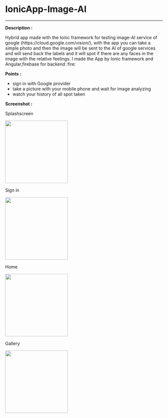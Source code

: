 
<h1>IonicApp-Image-AI</h1>

<hr>

<strong>Description : </strong>

<p>Hybrid app made with the Ionic framework for testing image-AI service of google (https://cloud.google.com/vision/), with the app you can take a
simple photo and then the image will be sent to the AI of google services and will send back the labels and it will spot if there are any faces in the image 
with the relative feelings.
I made the App by Ionic framework and Angular,firebase for backend :fire:</p>

<strong>Points : </strong>

<ul>
  <li>sign in with Google provider</li>
  <li>take a picture with your mobile phone and wait for image analyzing</li>
  <li>watch your history of all spot taken</li>
</ul>

<strong>Screenshot : </strong>

<p>Splashscreen</p>
<img width="200" src="https://raw.githubusercontent.com/MttEsposito/IonicApp-Image-AI/master/Screenshots/Screenshot_2018-10-16-11-09-03.png"/>

<p>Sign in</p>
<img width="200" src="https://raw.githubusercontent.com/MttEsposito/IonicApp-Image-AI/master/Screenshots/Screenshot_2018-10-16-11-09-11.png"/>

<p>Home</p>
<img width="200" src="https://raw.githubusercontent.com/MttEsposito/IonicApp-Image-AI/master/Screenshots/Screenshot_2018-10-16-11-09-39.png"/>

<p>Gallery</p>
<img width="200" src="https://raw.githubusercontent.com/MttEsposito/IonicApp-Image-AI/master/Screenshots/Screenshot_2018-10-16-11-11-24.png"/>
